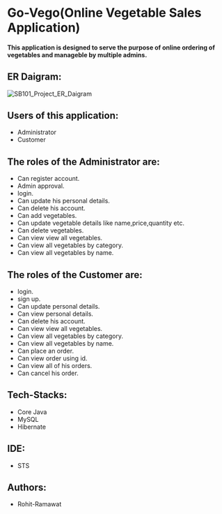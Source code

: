 # Go-Vego(Online Vegetable Sales Application) 
#### This application is designed to serve the purpose of online ordering of vegetables and manageble by multiple admins.
## ER Daigram: 
![SB101_Project_ER_Daigram](https://user-images.githubusercontent.com/119414002/237061821-11c0ade6-1c42-4364-a68c-fac5974219cb.png)

## Users of this application: 
- Administrator 
- Customer
## The roles of the Administrator are:
- Can register account.
- Admin approval.
- login. 
- Can update his personal details.
- Can delete his account.
- Can add vegetables.
- Can update vegetable details like name,price,quantity etc.
- Can delete vegetables.
- Can view view all vegetables.
- Can view all vegetables by category.
- Can view all vegetables by name.

## The roles of the Customer are:
- login.
- sign up.
- Can update personal details.
- Can view personal details.
- Can delete his account.
- Can view view all vegetables.
- Can view all vegetables by category.
- Can view all vegetables by name.
- Can place an order.
- Can view order using id.
- Can view all of his orders.
- Can cancel his order.

## Tech-Stacks:
- Core Java
- MySQL
- Hibernate
## IDE:
- STS
## Authors:
- Rohit-Ramawat
